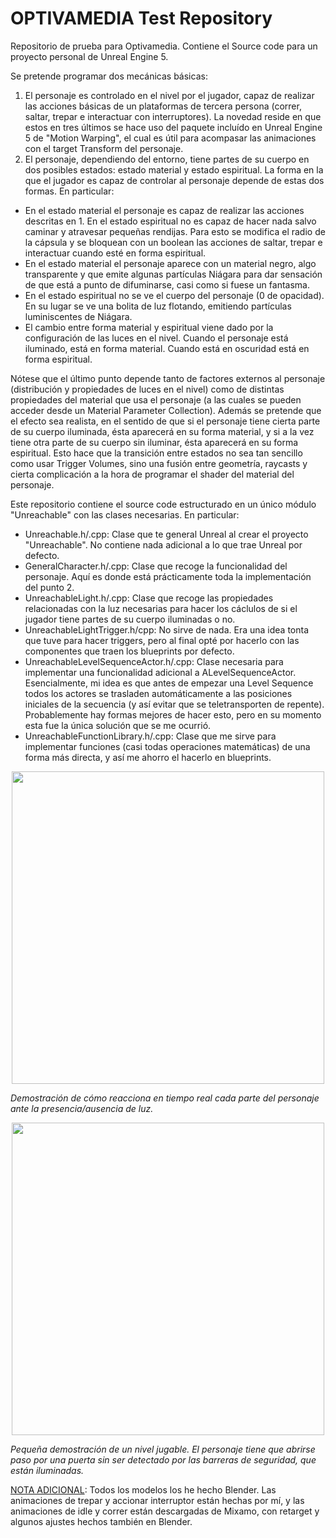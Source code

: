 # OPTIVAMEDIA Test Repository
Repositorio de prueba para Optivamedia. Contiene el Source code para un proyecto personal de Unreal Engine 5.

Se pretende programar dos mecánicas básicas:
1. El personaje es controlado en el nivel por el jugador, capaz de realizar las acciones básicas de un plataformas de tercera persona (correr, saltar, trepar e interactuar con interruptores). La novedad reside en que estos en tres últimos se hace uso del paquete incluído en Unreal Engine 5 de "Motion Warping", el cual es útil para acompasar las animaciones con el target Transform del personaje.   
2. El personaje, dependiendo del entorno, tiene partes de su cuerpo en dos posibles estados: estado material y estado espiritual. La forma en la que el jugador es capaz de controlar al personaje depende de estas dos formas. En particular:

- En el estado material el personaje es capaz de realizar las acciones descritas en 1. En el estado espiritual no es capaz de hacer nada salvo caminar y atravesar pequeñas rendijas. Para esto se modifica el radio de la cápsula y se bloquean con un boolean las acciones de saltar, trepar e interactuar cuando esté en forma espiritual.
- En el estado material el personaje aparece con un material negro, algo transparente y que emite algunas partículas Niágara para dar sensación de que está a punto de difuminarse, casi como si fuese un fantasma.
- En el estado espiritual no se ve el cuerpo del personaje (0 de opacidad). En su lugar se ve una bolita de luz flotando, emitiendo partículas luminiscentes de Niágara.
- El cambio entre forma material y espiritual viene dado por la configuración de las luces en el nivel. Cuando el personaje está iluminado, está en forma material. Cuando está en oscuridad está en forma espiritual. 

Nótese que el último punto depende tanto de factores externos al personaje (distribución y propiedades de luces en el nivel) como de distintas propiedades del material que usa el personaje (a las cuales se pueden acceder desde un Material Parameter Collection). Además se pretende que el efecto sea realista, en el sentido de que si el personaje tiene cierta parte de su cuerpo iluminada, ésta aparecerá en su forma material, y si a la vez tiene otra parte de su cuerpo sin iluminar, ésta aparecerá en su forma espiritual. Esto hace que la transición entre estados no sea tan sencillo como usar Trigger Volumes, sino una fusión entre geometría, raycasts y cierta complicación a la hora de programar el shader del material del personaje.

Este repositorio contiene el source code estructurado en un único módulo "Unreachable" con las clases necesarias. En particular:

- Unreachable.h/.cpp: Clase que te general Unreal al crear el proyecto "Unreachable". No contiene nada adicional a lo que trae Unreal por defecto.
- GeneralCharacter.h/.cpp: Clase que recoge la funcionalidad del personaje. Aquí es donde está prácticamente toda la implementación del punto 2.
- UnreachableLight.h/.cpp: Clase que recoge las propiedades relacionadas con la luz necesarias para hacer los cáclulos de si el jugador tiene partes de su cuerpo iluminadas o no. 
- UnreachableLightTrigger.h/cpp: No sirve de nada. Era una idea tonta que tuve para hacer triggers, pero al final opté por hacerlo con las componentes que traen los blueprints por defecto.
- UnreachableLevelSequenceActor.h/.cpp: Clase necesaria para implementar una funcionalidad adicional a ALevelSequenceActor. Esencialmente, mi idea es que antes de empezar una Level Sequence todos los actores se trasladen automáticamente a las posiciones iniciales de la secuencia (y así evitar que se teletransporten de repente). Probablemente hay formas mejores de hacer esto, pero en su momento esta fue la única solución que se me ocurrió.
- UnreachableFunctionLibrary.h/.cpp: Clase que me sirve para implementar funciones (casi todas operaciones matemáticas) de una forma más directa, y así me ahorro el hacerlo en blueprints.

<center><img src="Unreachable_Gif2.gif" width="500px;"></center>

<i>Demostración de cómo reacciona en tiempo real cada parte del  personaje ante la presencia/ausencia de luz.</i>

<picture><center><img src="Unreachable_Gif1.gif" width="500px"></center></picture>

<i>Pequeña demostración de un nivel jugable. El personaje tiene que abrirse paso por una puerta sin ser detectado por las barreras de seguridad, que están iluminadas.</i>
  
<u>NOTA ADICIONAL</u>: Todos los modelos los he hecho Blender. Las animaciones de trepar y accionar interruptor están hechas por mí, y las animaciones de idle y correr están descargadas de Mixamo, con retarget y algunos ajustes hechos también en Blender.
